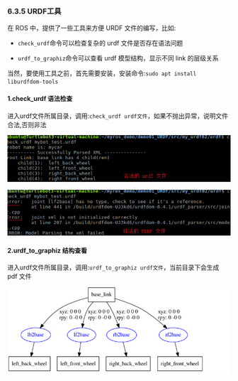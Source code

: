 ### 6.3.5 URDF工具

在 ROS 中，提供了一些工具来方便 URDF 文件的编写，比如:

* `check_urdf`命令可以检查复杂的 urdf 文件是否存在语法问题

* `urdf_to_graphiz`命令可以查看 urdf 模型结构，显示不同 link 的层级关系

当然，要使用工具之前，首先需要安装，安装命令:`sudo apt install liburdfdom-tools`

#### 1.check\_urdf 语法检查

进入urdf文件所属目录，调用:`check_urdf urdf文件`，如果不抛出异常，说明文件合法,否则非法

![](/assets/03_URDF文件检查_正常.png)

![](/assets/04_URDF文件检查_异常.png)

#### 2.urdf\_to\_graphiz 结构查看

进入urdf文件所属目录，调用:`urdf_to_graphiz urdf文件`，当前目录下会生成 pdf 文件

![](/assets/05_查看URDF文件模型结构.png)

